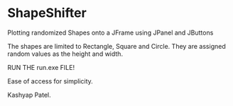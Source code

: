 # ShapeShifter
  Plotting randomized Shapes onto a JFrame using JPanel and JButtons

  The shapes are limited to Rectangle, Square and Circle. They are assigned random values as the height and width.
  
  RUN THE run.exe FILE! 
  
  Ease of access for simplicity. 
  
  Kashyap Patel. 
